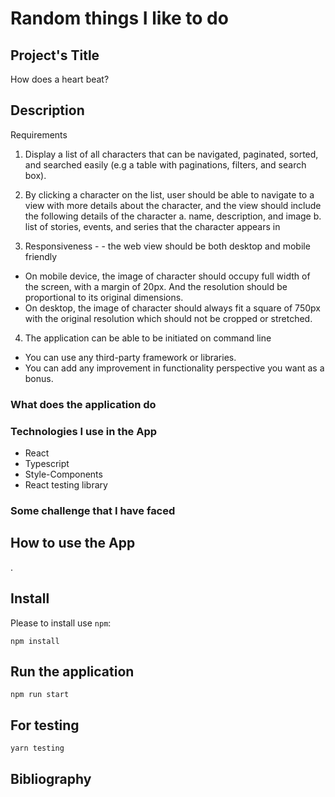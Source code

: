 # Random things I like to do

## Project's Title

How does a heart beat?

## Description

Requirements

1. Display a list of all characters that can be navigated, paginated, sorted, and searched easily (e.g a
   table with paginations, filters, and search box).

2. By clicking a character on the list, user should be able to navigate to a view with more details
   about the character, and the view should include the following details of the character
   a. name, description, and image
   b. list of stories, events, and series that the character appears in

3. Responsiveness - - the web view should be both desktop and mobile friendly

- On mobile device, the image of character should occupy full width of the screen, with a
  margin of 20px. And the resolution should be proportional to its original dimensions.
- On desktop, the image of character should always fit a square of 750px with the original
  resolution which should not be cropped or stretched.

4. The application can be able to be initiated on command line

- You can use any third-party framework or libraries.
- You can add any improvement in functionality perspective you want as a bonus.

### What does the application do

### Technologies I use in the App

- React
- Typescript
- Style-Components
- React testing library

### Some challenge that I have faced

## How to use the App

.

## Install

Please to install use `npm`:

```
npm install
```

## Run the application

```
npm run start
```

## For testing

```
yarn testing
```

## Bibliography
